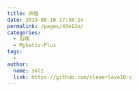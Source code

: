 ```yaml
---
title: 开始
date: 2019-08-16 17:38:24
permalink: /pages/43e12e/
categories:
  - 后端
  - Mybatis-Plus
tags:
  - 
author: 
  name: smlz
  link: https://github.com/cleaerlove10-c
---
```

